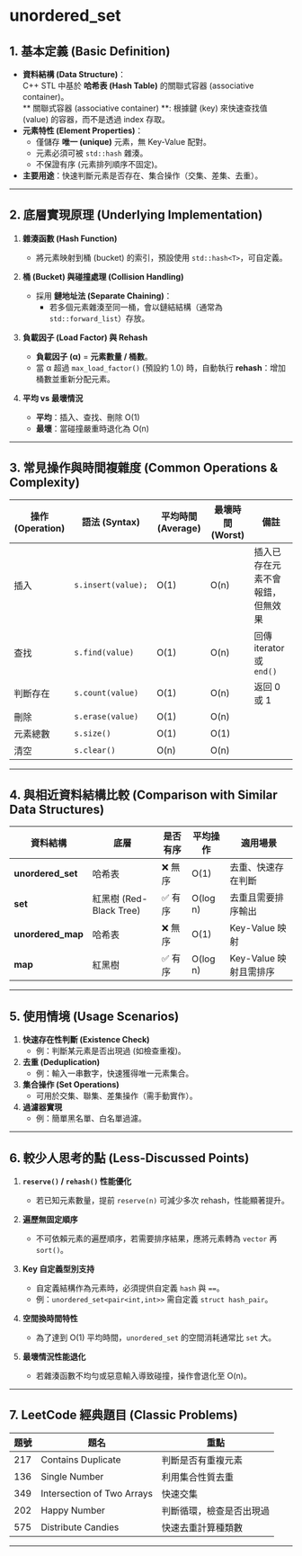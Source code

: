 # unordered_set

## 1. 基本定義 (Basic Definition)
- **資料結構 (Data Structure)**：  
  C++ STL 中基於 **哈希表 (Hash Table)** 的關聯式容器 (associative container)。  
  ** 關聯式容器 (associative container) **: 根據鍵 (key) 來快速查找值 (value) 的容器，而不是透過 index 存取。
- **元素特性 (Element Properties)**：  
  - 僅儲存 **唯一 (unique)** 元素，無 Key-Value 配對。  
  - 元素必須可被 `std::hash` 雜湊。  
  - 不保證有序 (元素排列順序不固定)。  
- **主要用途**：快速判斷元素是否存在、集合操作（交集、差集、去重）。

---

## 2. 底層實現原理 (Underlying Implementation)
1. **雜湊函數 (Hash Function)**  
   - 將元素映射到桶 (bucket) 的索引，預設使用 `std::hash<T>`，可自定義。

2. **桶 (Bucket) 與碰撞處理 (Collision Handling)**  
   - 採用 **鏈地址法 (Separate Chaining)**：  
     - 若多個元素雜湊至同一桶，會以鏈結結構（通常為 `std::forward_list`）存放。  

3. **負載因子 (Load Factor) 與 Rehash**  
   - **負載因子 (α)** = **元素數量 / 桶數**。  
   - 當 α 超過 `max_load_factor()` (預設約 1.0) 時，自動執行 **rehash**：增加桶數並重新分配元素。

4. **平均 vs 最壞情況**  
   - **平均**：插入、查找、刪除 O(1)  
   - **最壞**：當碰撞嚴重時退化為 O(n)

---

## 3. 常見操作與時間複雜度 (Common Operations & Complexity)

| 操作 (Operation) | 語法 (Syntax) | 平均時間 (Average) | 最壞時間 (Worst) | 備註 |
|------------------|--------------|--------------------|------------------|------|
| 插入 | `s.insert(value);` | O(1) | O(n) | 插入已存在元素不會報錯，但無效果 |
| 查找 | `s.find(value)` | O(1) | O(n) | 回傳 iterator 或 `end()` |
| 判斷存在 | `s.count(value)` | O(1) | O(n) | 返回 0 或 1 |
| 刪除 | `s.erase(value)` | O(1) | O(n) | |
| 元素總數 | `s.size()` | O(1) | O(1) | |
| 清空 | `s.clear()` | O(n) | O(n) | |

---

## 4. 與相近資料結構比較 (Comparison with Similar Data Structures)

| 資料結構 | 底層 | 是否有序 | 平均操作 | 適用場景 |
|----------|------|----------|----------|----------|
| **unordered_set** | 哈希表 | ❌ 無序 | O(1) | 去重、快速存在判斷 |
| **set** | 紅黑樹 (Red-Black Tree) | ✅ 有序 | O(log n) | 去重且需要排序輸出 |
| **unordered_map** | 哈希表 | ❌ 無序 | O(1) | Key-Value 映射 |
| **map** | 紅黑樹 | ✅ 有序 | O(log n) | Key-Value 映射且需排序 |

---

## 5. 使用情境 (Usage Scenarios)
1. **快速存在性判斷 (Existence Check)**  
   - 例：判斷某元素是否出現過 (如檢查重複)。  
2. **去重 (Deduplication)**  
   - 例：輸入一串數字，快速獲得唯一元素集合。  
3. **集合操作 (Set Operations)**  
   - 可用於交集、聯集、差集操作（需手動實作）。  
4. **過濾器實現**  
   - 例：簡單黑名單、白名單過濾。

---

## 6. 較少人思考的點 (Less-Discussed Points)
1. **`reserve()` / `rehash()` 性能優化**  
   - 若已知元素數量，提前 `reserve(n)` 可減少多次 rehash，性能顯著提升。
   
2. **遍歷無固定順序**  
   - 不可依賴元素的遍歷順序，若需要排序結果，應將元素轉為 `vector` 再 `sort()`。
   
3. **Key 自定義型別支持**  
   - 自定義結構作為元素時，必須提供自定義 `hash` 與 `==`。  
   - 例：`unordered_set<pair<int,int>>` 需自定義 `struct hash_pair`。

4. **空間換時間特性**  
   - 為了達到 O(1) 平均時間，`unordered_set` 的空間消耗通常比 `set` 大。

5. **最壞情況性能退化**  
   - 若雜湊函數不均勻或惡意輸入導致碰撞，操作會退化至 O(n)。

---

## 7. LeetCode 經典題目 (Classic Problems)

| 題號 | 題名 | 重點 |
|------|------|------|
| 217 | Contains Duplicate | 判斷是否有重複元素 |
| 136 | Single Number | 利用集合性質去重 |
| 349 | Intersection of Two Arrays | 快速交集 |
| 202 | Happy Number | 判斷循環，檢查是否出現過 |
| 575 | Distribute Candies | 快速去重計算種類數 |

---
